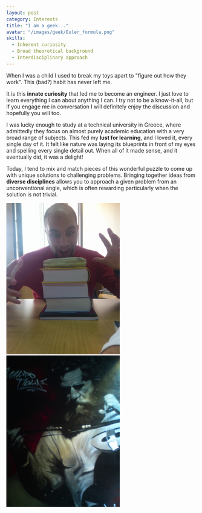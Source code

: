 ```yaml
---
layout: post
category: Interests
title: "I am a geek..."
avatar: "/images/geek/Euler_formula.png"
skills:
  - Inherent curiosity
  - Broad theoretical background
  - Interdisciplinary approach
---
```


When I was a child I used to break my toys apart to "figure out how they work". This (bad?) habit has never left me.

It is this **innate curiosity** that led me to become an engineer. I just love to learn everything I can about anything I can. I try not to be a know-it-all, but if you engage me in conversation I will definitely enjoy the discussion and hopefully you will too.

I was lucky enough to study at a technical university in Greece, where admittedly they focus on almost purely academic education with a very broad range of subjects. This fed my **lust for learning**, and I loved it, every single day of it. It felt like nature was laying its blueprints in front of my eyes and spelling every single detail out. When all of it made sense, and it eventually did, it was a delight!

Today, I tend to mix and match pieces of this wonderful puzzle to come up with unique solutions to challenging problems. Bringing together ideas from **diverse disciplines** allows you to approach a given problem from an unconventional angle, which is often rewarding particularly when the solution is not trivial.

<div class="columns spacing">
	<div style="text-align:center">
		<div class="column half">
			<img src='/images/geek/geek.jpg' height='400px'/>
		</div>
		<div class="column half">
			<img src='/images/geek/Kretan_grafitti.jpg' height='400px'/>
			</div>
	</div>
</div>
